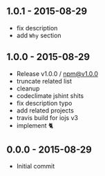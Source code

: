 

## 1.0.1 - 2015-08-29
- fix description
- add `Why` section

## 1.0.0 - 2015-08-29
- Release v1.0.0 / npm@v1.0.0
- truncate related list
- cleanup
- codeclimate jshint shits
- fix description typo
- add related projects
- travis build for iojs v3
- implement :cat2:

## 0.0.0 - 2015-08-29
- Initial commit